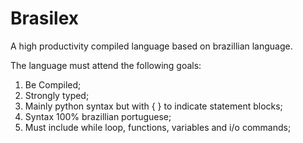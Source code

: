 # Brasilex
A high productivity compiled language based on brazillian language.  

The language must attend the following goals:

1. Be Compiled;
2. Strongly typed;
3. Mainly python syntax but with { } to indicate statement blocks;
4. Syntax 100% brazillian portuguese;
5. Must include while loop, functions, variables and i/o commands;
